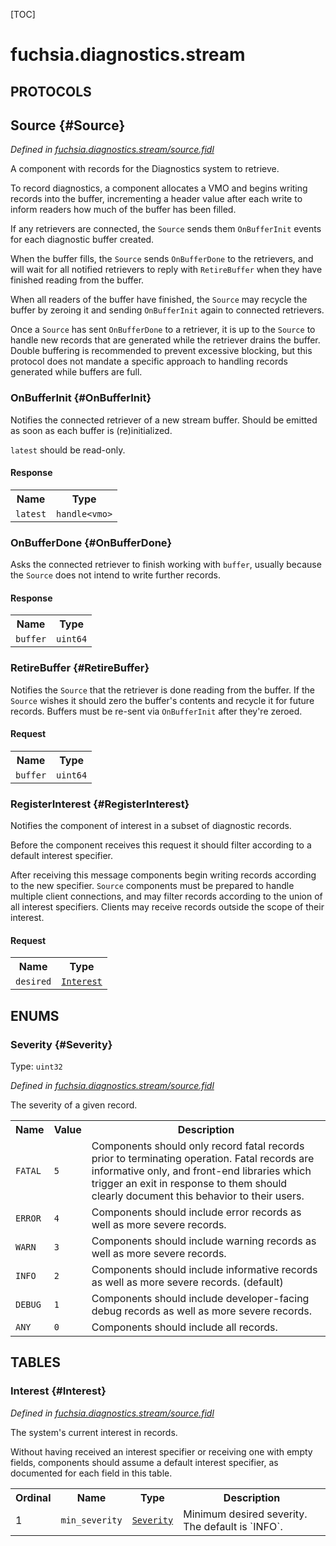 [TOC]

# fuchsia.diagnostics.stream


## **PROTOCOLS**

## Source {#Source}
*Defined in [fuchsia.diagnostics.stream/source.fidl](https://fuchsia.googlesource.com/fuchsia/+/master/sdk/fidl/fuchsia.diagnostics.stream/source.fidl#29)*

 A component with records for the Diagnostics system to retrieve.

 To record diagnostics, a component allocates a VMO and begins writing records into the buffer,
 incrementing a header value after each write to inform readers how much of the buffer has been
 filled.

 If any retrievers are connected, the `Source` sends them `OnBufferInit` events for each
 diagnostic buffer created.

 When the buffer fills, the `Source` sends `OnBufferDone` to the retrievers, and will wait for
 all notified retrievers to reply with `RetireBuffer` when they have finished reading from the
 buffer.

 When all readers of the buffer have finished, the `Source` may recycle the buffer by zeroing it
 and sending `OnBufferInit` again to connected retrievers.

 Once a `Source` has sent `OnBufferDone` to a retriever, it is up to the `Source` to handle new
 records that are generated while the retriever drains the buffer. Double buffering is
 recommended to prevent excessive blocking, but this protocol does not mandate a specific
 approach to handling records generated while buffers are full.

### OnBufferInit {#OnBufferInit}

 Notifies the connected retriever of a new stream buffer. Should be emitted as soon as each
 buffer is (re)initialized.

 `latest` should be read-only.



#### Response
<table>
    <tr><th>Name</th><th>Type</th></tr>
    <tr>
            <td><code>latest</code></td>
            <td>
                <code>handle&lt;vmo&gt;</code>
            </td>
        </tr></table>

### OnBufferDone {#OnBufferDone}

 Asks the connected retriever to finish working with `buffer`, usually because the `Source`
 does not intend to write further records.



#### Response
<table>
    <tr><th>Name</th><th>Type</th></tr>
    <tr>
            <td><code>buffer</code></td>
            <td>
                <code>uint64</code>
            </td>
        </tr></table>

### RetireBuffer {#RetireBuffer}

 Notifies the `Source` that the retriever is done reading from the buffer. If the `Source`
 wishes it should zero the buffer's contents and recycle it for future records. Buffers must
 be re-sent via `OnBufferInit` after they're zeroed.

#### Request
<table>
    <tr><th>Name</th><th>Type</th></tr>
    <tr>
            <td><code>buffer</code></td>
            <td>
                <code>uint64</code>
            </td>
        </tr></table>



### RegisterInterest {#RegisterInterest}

 Notifies the component of interest in a subset of diagnostic records.

 Before the component receives this request it should filter according to a default interest
 specifier.

 After receiving this message components begin writing records according to the new
 specifier. `Source` components must be prepared to handle multiple client connections,
 and may filter records according to the union of all interest specifiers. Clients may
 receive records outside the scope of their interest.

#### Request
<table>
    <tr><th>Name</th><th>Type</th></tr>
    <tr>
            <td><code>desired</code></td>
            <td>
                <code><a class='link' href='#Interest'>Interest</a></code>
            </td>
        </tr></table>







## **ENUMS**

### Severity {#Severity}
Type: <code>uint32</code>

*Defined in [fuchsia.diagnostics.stream/source.fidl](https://fuchsia.googlesource.com/fuchsia/+/master/sdk/fidl/fuchsia.diagnostics.stream/source.fidl#67)*

 The severity of a given record.


<table>
    <tr><th>Name</th><th>Value</th><th>Description</th></tr><tr>
            <td><code>FATAL</code></td>
            <td><code>5</code></td>
            <td> Components should only record fatal records prior to terminating operation. Fatal
 records are informative only, and front-end libraries which trigger an exit in response
 to them should clearly document this behavior to their users.
</td>
        </tr><tr>
            <td><code>ERROR</code></td>
            <td><code>4</code></td>
            <td> Components should include error records as well as more severe records.
</td>
        </tr><tr>
            <td><code>WARN</code></td>
            <td><code>3</code></td>
            <td> Components should include warning records as well as more severe records.
</td>
        </tr><tr>
            <td><code>INFO</code></td>
            <td><code>2</code></td>
            <td> Components should include informative records as well as more severe records. (default)
</td>
        </tr><tr>
            <td><code>DEBUG</code></td>
            <td><code>1</code></td>
            <td> Components should include developer-facing debug records as well as more severe records.
</td>
        </tr><tr>
            <td><code>ANY</code></td>
            <td><code>0</code></td>
            <td> Components should include all records.
</td>
        </tr></table>



## **TABLES**

### Interest {#Interest}


*Defined in [fuchsia.diagnostics.stream/source.fidl](https://fuchsia.googlesource.com/fuchsia/+/master/sdk/fidl/fuchsia.diagnostics.stream/source.fidl#61)*

 The system's current interest in records.

 Without having received an interest specifier or receiving one with empty fields, components
 should assume a default interest specifier, as documented for each field in this table.


<table>
    <tr><th>Ordinal</th><th>Name</th><th>Type</th><th>Description</th></tr>
    <tr>
            <td>1</td>
            <td><code>min_severity</code></td>
            <td>
                <code><a class='link' href='#Severity'>Severity</a></code>
            </td>
            <td> Minimum desired severity. The default is `INFO`.
</td>
        </tr></table>









